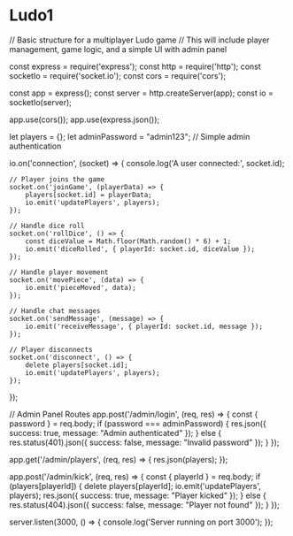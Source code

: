# Ludo1
// Basic structure for a multiplayer Ludo game
// This will include player management, game logic, and a simple UI with admin panel

const express = require('express');
const http = require('http');
const socketIo = require('socket.io');
const cors = require('cors');

const app = express();
const server = http.createServer(app);
const io = socketIo(server);

app.use(cors());
app.use(express.json());

let players = {};
let adminPassword = "admin123"; // Simple admin authentication

io.on('connection', (socket) => {
    console.log('A user connected:', socket.id);
    
    // Player joins the game
    socket.on('joinGame', (playerData) => {
        players[socket.id] = playerData;
        io.emit('updatePlayers', players);
    });

    // Handle dice roll
    socket.on('rollDice', () => {
        const diceValue = Math.floor(Math.random() * 6) + 1;
        io.emit('diceRolled', { playerId: socket.id, diceValue });
    });

    // Handle player movement
    socket.on('movePiece', (data) => {
        io.emit('pieceMoved', data);
    });

    // Handle chat messages
    socket.on('sendMessage', (message) => {
        io.emit('receiveMessage', { playerId: socket.id, message });
    });

    // Player disconnects
    socket.on('disconnect', () => {
        delete players[socket.id];
        io.emit('updatePlayers', players);
    });
});

// Admin Panel Routes
app.post('/admin/login', (req, res) => {
    const { password } = req.body;
    if (password === adminPassword) {
        res.json({ success: true, message: "Admin authenticated" });
    } else {
        res.status(401).json({ success: false, message: "Invalid password" });
    }
});

app.get('/admin/players', (req, res) => {
    res.json(players);
});

app.post('/admin/kick', (req, res) => {
    const { playerId } = req.body;
    if (players[playerId]) {
        delete players[playerId];
        io.emit('updatePlayers', players);
        res.json({ success: true, message: "Player kicked" });
    } else {
        res.status(404).json({ success: false, message: "Player not found" });
    }
});

server.listen(3000, () => {
    console.log('Server running on port 3000');
});
